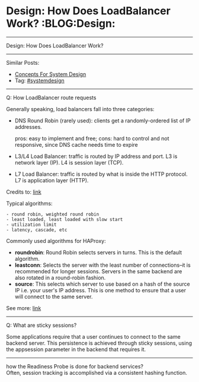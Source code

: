 # Design: How Does LoadBalancer Work?     :BLOG:Design:


---

Design: How Does LoadBalancer Work?  

---

Similar Posts:  
-   [Concepts For System Design](https://brain.dennyzhang.com/design-concept)
-   Tag: [#systemdesign](https://brain.dennyzhang.com/tag/systemdesign)

---

Q: How LoadBalancer route requests  

Generally speaking, load balancers fall into three categories:  

-   DNS Round Robin (rarely used): clients get a randomly-ordered list of IP addresses.

    pros: easy to implement and free; 
    cons: hard to control and not responsive, since DNS cache needs time to expire

-   L3/L4 Load Balancer: traffic is routed by IP address and port. L3 is network layer (IP). L4 is session layer (TCP).
-   L7 Load Balancer: traffic is routed by what is inside the HTTP protocol. L7 is application layer (HTTP).

Credits to: [link](http://www.puncsky.com/blog/2016/02/14/crack-the-system-design-interview/)  

Typical algorithms:  

    - round robin, weighted round robin
    - least loaded, least loaded with slow start
    - utilization limit
    - latency, cascade, etc

Commonly used algorithms for HAProxy:  

-   **roundrobin**: Round Robin selects servers in turns. This is the default algorithm.
-   **leastconn**: Selects the server with the least number of connections&#x2013;it is recommended for longer sessions. Servers in the same backend are also rotated in a round-robin fashion.
-   **source**: This selects which server to use based on a hash of the source IP i.e. your user's IP address. This is one method to ensure that a user will connect to the same server.

See more: [link](https://www.digitalocean.com/community/tutorials/an-introduction-to-haproxy-and-load-balancing-concepts#load-balancing-algorithms)  

---

Q: What are sticky sessions?  

Some applications require that a user continues to connect to the same backend server. This persistence is achieved through sticky sessions, using the appsession parameter in the backend that requires it.  

---

how the Readiness Probe is done for backend services?  
Often, session tracking is accomplished via a consistent hashing function.